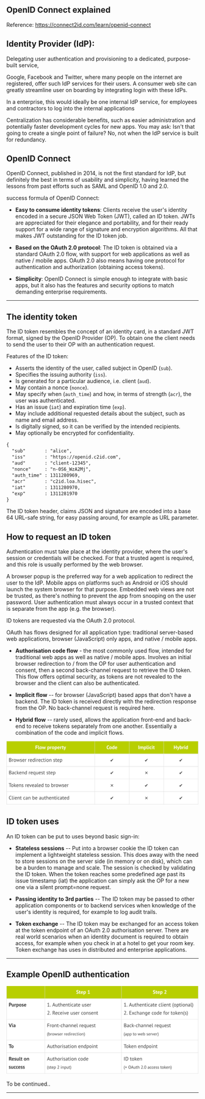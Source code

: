OpenID Connect explained
---

Reference: https://connect2id.com/learn/openid-connect

## Identity Provider (IdP):

Delegating user authentication and provisioning to a dedicated, purpose-built service,

Google, Facebook and Twitter, where many people on the internet are registered, offer such IdP services for their users. A consumer web site can greatly streamline user on boarding by integrating login with these IdPs.

In a enterprise, this would ideally be one internal IdP service, for employees and contractors to log into the internal applications

Centralization has considerable benefits, such as easier administration and potentially faster development cycles for new apps. You may ask: Isn't that going to create a single point of failure? No, not when the IdP service is built for redundancy.


## OpenID Connect

OpenID Connect, published in 2014, is not the first standard for IdP, but definitely the best in terms of usability and simplicity, having learned the lessons from past efforts such as SAML and OpenID 1.0 and 2.0.

success formula of OpenID Connect:

- **Easy to consume identity tokens**: Clients receive the user's identity encoded in a secure JSON Web Token (JWT), called an ID token. JWTs are appreciated for their elegance and portability, and for their ready support for a wide range of signature and encryption algorithms. All that makes JWT outstanding for the ID token job.

- **Based on the OAuth 2.0 protocol**: The ID token is obtained via a standard OAuth 2.0 flow, with support for web applications as well as native / mobile apps. OAuth 2.0 also means having one protocol for authentication and authorization (obtaining access tokens).

- **Simplicity**: OpenID Connect is simple enough to integrate with basic apps, but it also has the features and security options to match demanding enterprise requirements.

---

## The identity token

The ID token resembles the concept of an identity card, in a standard JWT format, signed by the OpenID Provider (OP). To obtain one the client needs to send the user to their OP with an authentication request.

Features of the ID token:

- Asserts the identity of the user, called subject in OpenID (`sub`).
- Specifies the issuing authority (`iss`).
- Is generated for a particular audience, i.e. client (`aud`).
- May contain a nonce (`nonce`).
- May specify when (`auth_time`) and how, in terms of strength (`acr`), the user was authenticated.
- Has an issue (`iat`) and expiration time (`exp`).
- May include additional requested details about the subject, such as name and email address.
- Is digitally signed, so it can be verified by the intended recipients.
- May optionally be encrypted for confidentiality.

```
{
  "sub"       : "alice",
  "iss"       : "https://openid.c2id.com",
  "aud"       : "client-12345",
  "nonce"     : "n-0S6_WzA2Mj",
  "auth_time" : 1311280969,
  "acr"       : "c2id.loa.hisec",
  "iat"       : 1311280970,
  "exp"       : 1311281970
}
```

The ID token header, claims JSON and signature are encoded into a base 64 URL-safe string, for easy passing around, for example as URL parameter.


## How to request an ID token

Authentication must take place at the identity provider, where the user's session or credentials will be checked. For that a trusted agent is required, and this role is usually performed by the web browser.

A browser popup is the preferred way for a web application to redirect the user to the IdP. Mobile apps on platforms such as Android or iOS should launch the system browser for that purpose. Embedded web views are not be trusted, as there's nothing to prevent the app from snooping on the user password. User authentication must always occur in a trusted context that is separate from the app (e.g. the browser).

ID tokens are requested via the OAuth 2.0 protocol.

OAuth has flows designed for all application type: traditional server-based web applications, browser (JavaScript) only apps, and native / mobile apps.

- **Authorisation code flow** - the most commonly used flow, intended for traditional web apps as well as native / mobile apps. Involves an initial browser redirection to / from the OP for user authentication and consent, then a second back-channel request to retrieve the ID token. This flow offers optimal security, as tokens are not revealed to the browser and the client can also be authenticated.

- **Implicit flow** -- for browser (JavaScript) based apps that don't have a backend. The ID token is received directly with the redirection response from the OP. No back-channel request is required here.

- **Hybrid flow** -- rarely used, allows the application front-end and back-end to receive tokens separately from one another. Essentially a combination of the code and implicit flows.


![oauth-flow-comparision.png](./images/oauth-flow-comparision.png)


## ID token uses

An ID token can be put to uses beyond basic sign-in:

- **Stateless sessions** -- Put into a browser cookie the ID token can implement a lightweight stateless session. This does away with the need to store sessions on the server side (in memory or on disk), which can be a burden to manage and scale. The session is checked by validating the ID token. When the token reaches some predefined age past its issue timestamp (iat) the application can simply ask the OP for a new one via a silent prompt=none request.

- **Passing identity to 3rd parties** -- The ID token may be passed to other application components or to backend services when knowledge of the user's identity is required, for example to log audit trails.

- **Token exchange** -- The ID token may be exchanged for an access token at the token endpoint of an OAuth 2.0 authorisation server. There are real world scenarios when an identity document is required to obtain access, for example when you check in at a hotel to get your room key. Token exchange has uses in distributed and enterprise applications.

---

## Example OpenID authentication

![code-flow.png ](./images/code-flow.png )







To be continued..

















---
